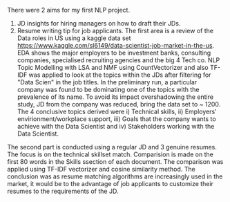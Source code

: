 There were 2 aims for my first NLP project.
1) JD insights for hiring managers on how to draft their JDs. 
2) Resume writing tip for job applicants.
The first area is a review of the Data roles in US using a kaggle data set https://www.kaggle.com/sl6149/data-scientist-job-market-in-the-us. 
EDA shows the major employers to be investment banks, consulting companies, specialised recruiting agencies and the big 4 Tech co.
NLP Topic Modelling with LSA and NMF using CountVectorizer and also TF-IDF was applied to look at the topics within the JDs after filtering for "Data Scien" in the job titles.
In the preliminary run, a particular company was found to be dominating one of the topics with the prevalence of its name. To avoid its impact overshadowing the entire study, JD from the company was reduced, bring the data set to ~ 1200.
The 4 conclusive topics derived were i) Technical skills, ii) Employers' envirionment/workplace support, iii) Goals that the company wants to achieve with the Data Scientist and iv) Stakeholders working with the Data Scientist. 

The second part is conducted using a regular JD and 3 genuine resumes. 
The focus is on the technical skillset match. Comparision is made on the first 80 words in the Skills ssection of each document. 
The comparison was applied using TF-IDF vectorizer and cosine similarity method.
The conclusion was as resume matching algorithms are increasingly used in the market, it would be to the advantage of job applicants to customize their resumes to the requirements of the JD.